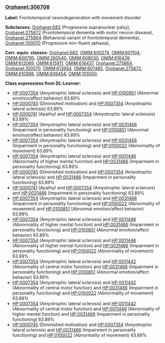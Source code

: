 
### [Orphanet:306708](http://www.orpha.net/ORDO/Orphanet_306708)
**Label:** Frontotemporal neurodegeneration with movement disorder

**Subclasses:** [Orphanet:683](http://www.orpha.net/ORDO/Orphanet_683) (Progressive supranuclear palsy), [Orphanet:275872](http://www.orpha.net/ORDO/Orphanet_275872) (Frontotemporal dementia with motor neuron disease), [Orphanet:275864](http://www.orpha.net/ORDO/Orphanet_275864) (Behavioral variant of frontotemporal dementia), [Orphanet:100070](http://www.orpha.net/ORDO/Orphanet_100070) (Progressive non-fluent aphasia), 

**Corr. equiv. classes:** [Orphanet:683](http://www.orpha.net/ORDO/Orphanet_683), [OMIM:600274](http://purl.obolibrary.org/obo/OMIM_600274), [OMIM:601104](http://purl.obolibrary.org/obo/OMIM_601104), [OMIM:600795](http://purl.obolibrary.org/obo/OMIM_600795), [OMIM:260540](http://purl.obolibrary.org/obo/OMIM_260540), [OMIM:608030](http://purl.obolibrary.org/obo/OMIM_608030), [OMIM:616439](http://purl.obolibrary.org/obo/OMIM_616439), [OMIM:612069](http://purl.obolibrary.org/obo/OMIM_612069), [OMIM:615911](http://purl.obolibrary.org/obo/OMIM_615911), [OMIM:616437](http://purl.obolibrary.org/obo/OMIM_616437), [Orphanet:275864](http://www.orpha.net/ORDO/Orphanet_275864), [Orphanet:100070](http://www.orpha.net/ORDO/Orphanet_100070), [OMIM:613954](http://purl.obolibrary.org/obo/OMIM_613954), [OMIM:607485](http://purl.obolibrary.org/obo/OMIM_607485), [Orphanet:275872](http://www.orpha.net/ORDO/Orphanet_275872), [OMIM:610898](http://purl.obolibrary.org/obo/OMIM_610898), [OMIM:609454](http://purl.obolibrary.org/obo/OMIM_609454), [OMIM:105550](http://purl.obolibrary.org/obo/OMIM_105550), 

**Class expressions from DL-Learner:**

- [HP:0007354](http://purl.obolibrary.org/obo/HP_0007354) (Amyotrophic lateral sclerosis) and [HP:0100851](http://purl.obolibrary.org/obo/HP_0100851) (Abnormal emotion/affect behavior) 63.89%
- [HP:0000745](http://purl.obolibrary.org/obo/HP_0000745) (Diminished motivation) and [HP:0007354](http://purl.obolibrary.org/obo/HP_0007354) (Amyotrophic lateral sclerosis) 63.89%
- [HP:0000741](http://purl.obolibrary.org/obo/HP_0000741) (Apathy) and [HP:0007354](http://purl.obolibrary.org/obo/HP_0007354) (Amyotrophic lateral sclerosis) 63.89%
- [HP:0007354](http://purl.obolibrary.org/obo/HP_0007354) (Amyotrophic lateral sclerosis) and [HP:0031466](http://purl.obolibrary.org/obo/HP_0031466) (Impairment in personality functioning) and [HP:0100851](http://purl.obolibrary.org/obo/HP_0100851) (Abnormal emotion/affect behavior) 63.89%
- [HP:0007354](http://purl.obolibrary.org/obo/HP_0007354) (Amyotrophic lateral sclerosis) and [HP:0031466](http://purl.obolibrary.org/obo/HP_0031466) (Impairment in personality functioning) and [HP:0100022](http://purl.obolibrary.org/obo/HP_0100022) (Abnormality of movement) 63.89%
- [HP:0007354](http://purl.obolibrary.org/obo/HP_0007354) (Amyotrophic lateral sclerosis) and [HP:0011446](http://purl.obolibrary.org/obo/HP_0011446) (Abnormality of higher mental function) and [HP:0031466](http://purl.obolibrary.org/obo/HP_0031466) (Impairment in personality functioning) 63.89%
- [HP:0000745](http://purl.obolibrary.org/obo/HP_0000745) (Diminished motivation) and [HP:0007354](http://purl.obolibrary.org/obo/HP_0007354) (Amyotrophic lateral sclerosis) and [HP:0031466](http://purl.obolibrary.org/obo/HP_0031466) (Impairment in personality functioning) 63.89%
- [HP:0000741](http://purl.obolibrary.org/obo/HP_0000741) (Apathy) and [HP:0007354](http://purl.obolibrary.org/obo/HP_0007354) (Amyotrophic lateral sclerosis) and [HP:0031466](http://purl.obolibrary.org/obo/HP_0031466) (Impairment in personality functioning) 63.89%
- [HP:0007354](http://purl.obolibrary.org/obo/HP_0007354) (Amyotrophic lateral sclerosis) and [HP:0031466](http://purl.obolibrary.org/obo/HP_0031466) (Impairment in personality functioning) and [HP:0100022](http://purl.obolibrary.org/obo/HP_0100022) (Abnormality of movement) and [HP:0100851](http://purl.obolibrary.org/obo/HP_0100851) (Abnormal emotion/affect behavior) 63.89%
- [HP:0007354](http://purl.obolibrary.org/obo/HP_0007354) (Amyotrophic lateral sclerosis) and [HP:0011446](http://purl.obolibrary.org/obo/HP_0011446) (Abnormality of higher mental function) and [HP:0031466](http://purl.obolibrary.org/obo/HP_0031466) (Impairment in personality functioning) and [HP:0100851](http://purl.obolibrary.org/obo/HP_0100851) (Abnormal emotion/affect behavior) 63.89%
- [HP:0007354](http://purl.obolibrary.org/obo/HP_0007354) (Amyotrophic lateral sclerosis) and [HP:0011446](http://purl.obolibrary.org/obo/HP_0011446) (Abnormality of higher mental function) and [HP:0031466](http://purl.obolibrary.org/obo/HP_0031466) (Impairment in personality functioning) and [HP:0100022](http://purl.obolibrary.org/obo/HP_0100022) (Abnormality of movement) 63.89%
- [HP:0007354](http://purl.obolibrary.org/obo/HP_0007354) (Amyotrophic lateral sclerosis) and [HP:0011442](http://purl.obolibrary.org/obo/HP_0011442) (Abnormality of central motor function) and [HP:0031466](http://purl.obolibrary.org/obo/HP_0031466) (Impairment in personality functioning) and [HP:0100851](http://purl.obolibrary.org/obo/HP_0100851) (Abnormal emotion/affect behavior) 63.89%
- [HP:0007354](http://purl.obolibrary.org/obo/HP_0007354) (Amyotrophic lateral sclerosis) and [HP:0011442](http://purl.obolibrary.org/obo/HP_0011442) (Abnormality of central motor function) and [HP:0031466](http://purl.obolibrary.org/obo/HP_0031466) (Impairment in personality functioning) and [HP:0100022](http://purl.obolibrary.org/obo/HP_0100022) (Abnormality of movement) 63.89%
- [HP:0007354](http://purl.obolibrary.org/obo/HP_0007354) (Amyotrophic lateral sclerosis) and [HP:0011442](http://purl.obolibrary.org/obo/HP_0011442) (Abnormality of central motor function) and [HP:0011446](http://purl.obolibrary.org/obo/HP_0011446) (Abnormality of higher mental function) and [HP:0031466](http://purl.obolibrary.org/obo/HP_0031466) (Impairment in personality functioning) 63.89%
- [HP:0000745](http://purl.obolibrary.org/obo/HP_0000745) (Diminished motivation) and [HP:0007354](http://purl.obolibrary.org/obo/HP_0007354) (Amyotrophic lateral sclerosis) and [HP:0031466](http://purl.obolibrary.org/obo/HP_0031466) (Impairment in personality functioning) and [HP:0100022](http://purl.obolibrary.org/obo/HP_0100022) (Abnormality of movement) 63.89%


